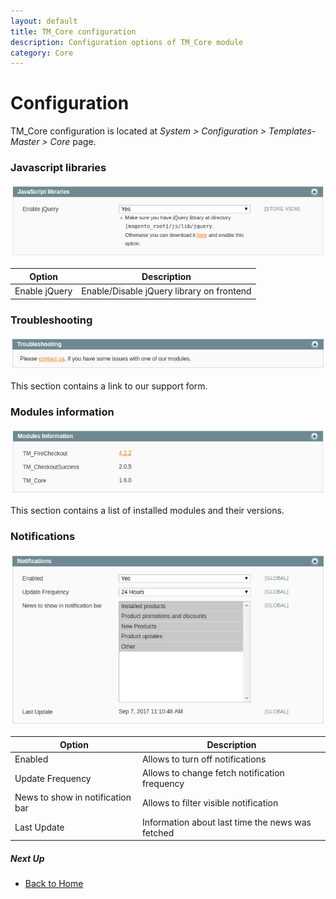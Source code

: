 ```yaml
---
layout: default
title: TM_Core configuration
description: Configuration options of TM_Core module
category: Core
---
```


# Configuration

TM_Core configuration is located at
_System > Configuration > Templates-Master > Core_ page.

### Javascript libraries

![Javascript Libraries section](/images/m1/core/configuration/javascript-libraries.png)

Option | Description
-------|------------
Enable jQuery | Enable/Disable jQuery library on frontend

### Troubleshooting

![Troubleshooting section](/images/m1/core/configuration/troubleshooting.png)

This section contains a link to our support form.

### Modules information

![Modules Information section](/images/m1/core/configuration/modules-information.png)

This section contains a list of installed modules and their versions.

### Notifications

![Notifications section](/images/m1/core/configuration/notifications.png)

Option | Description
-------|------------
Enabled | Allows to turn off notifications
Update Frequency | Allows to change fetch notification frequency
News to show in notification bar | Allows to filter visible notification
Last Update | Information about last time the news was fetched

##### Next Up

 -  [Back to Home](/m1/extensions/core/)
